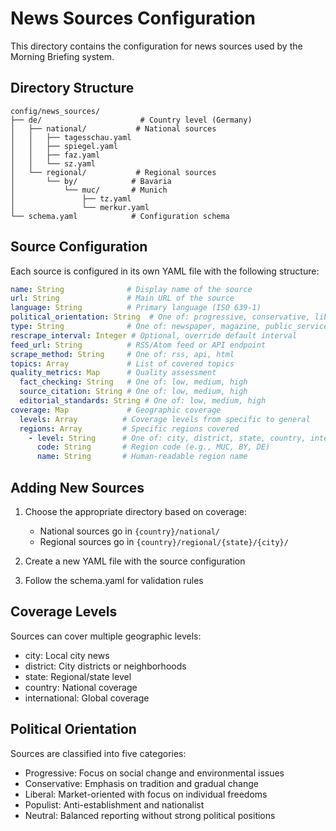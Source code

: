 # News Sources Configuration

This directory contains the configuration for news sources used by the Morning Briefing system.

## Directory Structure

```
config/news_sources/
├── de/                      # Country level (Germany)
│   ├── national/           # National sources
│   │   ├── tagesschau.yaml
│   │   ├── spiegel.yaml
│   │   ├── faz.yaml
│   │   └── sz.yaml
│   └── regional/           # Regional sources
│       └── by/            # Bavaria
│           └── muc/       # Munich
│               ├── tz.yaml
│               └── merkur.yaml
└── schema.yaml            # Configuration schema
```

## Source Configuration

Each source is configured in its own YAML file with the following structure:

```yaml
name: String              # Display name of the source
url: String               # Main URL of the source
language: String          # Primary language (ISO 639-1)
political_orientation: String  # One of: progressive, conservative, liberal, populist, neutral
type: String              # One of: newspaper, magazine, public_service, blog, agency
rescrape_interval: Integer # Optional, override default interval
feed_url: String          # RSS/Atom feed or API endpoint
scrape_method: String     # One of: rss, api, html
topics: Array             # List of covered topics
quality_metrics: Map      # Quality assessment
  fact_checking: String   # One of: low, medium, high
  source_citation: String # One of: low, medium, high
  editorial_standards: String # One of: low, medium, high
coverage: Map             # Geographic coverage
  levels: Array          # Coverage levels from specific to general
  regions: Array         # Specific regions covered
    - level: String      # One of: city, district, state, country, international
      code: String       # Region code (e.g., MUC, BY, DE)
      name: String       # Human-readable region name
```

## Adding New Sources

1. Choose the appropriate directory based on coverage:
   - National sources go in `{country}/national/`
   - Regional sources go in `{country}/regional/{state}/{city}/`

2. Create a new YAML file with the source configuration

3. Follow the schema.yaml for validation rules

## Coverage Levels

Sources can cover multiple geographic levels:
- city: Local city news
- district: City districts or neighborhoods
- state: Regional/state level
- country: National coverage
- international: Global coverage

## Political Orientation

Sources are classified into five categories:
- Progressive: Focus on social change and environmental issues
- Conservative: Emphasis on tradition and gradual change
- Liberal: Market-oriented with focus on individual freedoms
- Populist: Anti-establishment and nationalist
- Neutral: Balanced reporting without strong political positions
